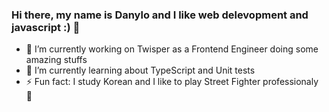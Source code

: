 ### Hi there, my name is Danylo and I like web delevopment and javascript :) 👋

<!--
**dsantoro/dsantoro** is a ✨ _special_ ✨ repository because its `README.md` (this file) appears on your GitHub profile.

Here are some ideas to get you started:


-->

- 🔭 I’m currently working on Twisper as a Frontend Engineer doing some amazing stuffs
- 🌱 I’m currently learning about TypeScript and Unit tests
- ⚡ Fun fact: I study Korean and I like to play Street Fighter professionaly 🤣
